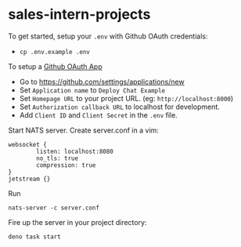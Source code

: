 # sales-intern-projects
To get started, setup your `.env` with Github OAuth credentials:

- `cp .env.example .env`

To setup a
[Github OAuth App](https://developer.github.com/apps/building-oauth-apps/authorizing-oauth-apps)

- Go to https://github.com/settings/applications/new
- Set `Application name` to `Deploy Chat Example`
- Set `Homepage URL` to your project URL. (eg:
  `http://localhost:8000`)
- Set `Authorization callback URL` to
  localhost for development.
- Add `Client ID` and `Client Secret` in the `.env` file.

Start NATS server. Create server.conf in a vim:

```
websocket {
        listen: localhost:8080
        no_tls: true
        compression: true
}
jetstream {}
```
Run
```
nats-server -c server.conf
```

Fire up the server in your project directory:

```
deno task start
```
